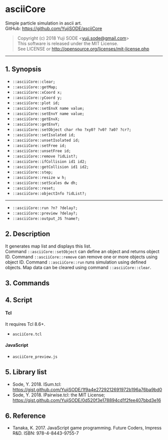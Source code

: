 # asciiCore
Simple particle simulation in ascii art.  
GitHub: https://github.com/YujiSODE/asciiCore  
>Copyright (c) 2018 Yuji SODE \<yuji.sode@gmail.com\>  
>This software is released under the MIT License.  
>See LICENSE or http://opensource.org/licenses/mit-license.php
______
## 1. Synopsis
- `::asciiCore::clear;`
- `::asciiCore::getMap;`
- `::asciiCore::xCoord x;`
- `::asciiCore::yCoord y;`
- `::asciiCore::plot id;`
- `::asciiCore::setEnvX name value;`
- `::asciiCore::setEnvY name value;`
- `::asciiCore::getEnvX;`
- `::asciiCore::getEnvY;`
- `::asciiCore::setObject char rho ?xy0? ?v0? ?a0? ?cr?;`
- `::asciiCore::setIsolated id;`
- `::asciiCore::unsetIsolated id;`
- `::asciiCore::setFree id;`
- `::asciiCore::unsetFree id;`
- `::asciiCore::remove ?idList?;`
- `::asciiCore::ifCollision id1 id2;`
- `::asciiCore::getCollision id1 id2;`
- `::asciiCore::step;`
- `::asciiCore::resize w h;`
- `::asciiCore::setScales dw dh;`
- `::asciiCore::reset;`
- `::asciiCore::objectInfo ?idList?;`
______
- `::asciiCore::run ?n? ?delay?;`
- `::asciiCore::preview ?delay?;`
- `::asciiCore::output_JS ?name?;`

## 2. Description
It generates map list and displays this list.  
Command `::asciiCore::setObject` can define an object and returns object ID. Command `::asciiCore::remove` can remove one or more objects using object ID. Command `::asciiCore::run` runs simulation using defined objects. Map data can be cleared using command `::asciiCore::clear`.

## 3. Commands

## 4. Script
#### Tcl
It requires Tcl 8.6+.  
- `asciiCore.tcl`
#### JavaScript
- `asciiCore_preview.js`

## 5. Library list
- Sode, Y. 2018. lSum.tcl: https://gist.github.com/YujiSODE/1f9a4e2729212691972b196a76ba9bd0
- Sode, Y. 2018. lPairwise.tcl: the MIT License; https://gist.github.com/YujiSODE/0d520f3e178894cd1f2fee407bbd3e16

## 6. Reference
- Tanaka, K. 2017. JavaScript game programming. Future Coders, Impress R&D. ISBN: 978-4-8443-9755-7
